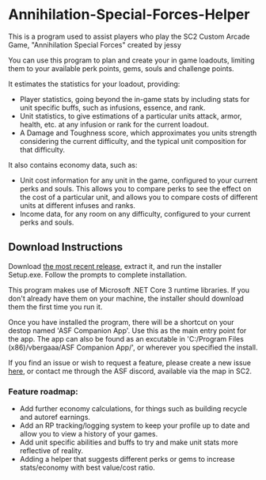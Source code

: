 # Annihilation-Special-Forces-Helper
This is a program used to assist players who play the SC2 Custom Arcade Game, "Annihilation Special Forces" created by <Cruxis>jessy

You can use this program to plan and create your in game loadouts, limiting them to your available perk points, gems, souls and challenge points. 
  
It estimates the statistics for your loadout, providing:
  - Player statistics, going beyond the in-game stats by including stats for unit specific buffs, such as infusions, essence, and rank.
  - Unit statistics, to give estimations of a particular units attack, armor, health, etc. at any infusion or rank for the current loadout.
  - A Damage and Toughness score, which approximates you units strength considering the current difficulty, and the typical unit composition for that difficulty.

It also contains economy data, such as:
  - Unit cost information for any unit in the game, configured to your current perks and souls. This allows you to compare perks to see the effect on the cost of a particular unit, and allows you to compare costs of different units at different infuses and ranks.
  - Income data, for any room on any difficulty, configured to your current perks and souls.

## Download Instructions
Download [the most recent release](https://github.com/vbergaaa/Annihilation-Special-Forces-Helper/releases/download/v1.3.2/ASFv1.3.2.zip), extract it, and run the installer Setup.exe. Follow the prompts to complete installation.

This program makes use of Microsoft .NET Core 3 runtime libraries. If you don't already have them on your machine, the installer should download them the first time you run it.

Once you have installed the program, there will be a shortcut on your destop named 'ASF Companion App'. Use this as the main entry point for the app.
The app can also be found as an excutable in 'C:/Program Files (x86)/vbergaaa/ASF Companion App/', or wherever you specified the install.

If you find an issue or wish to request a feature, please create a new issue [here](https://github.com/vbergaaa/Annihilation-Special-Forces-Helper/issues), or contact me through the ASF discord, available via the map in SC2.

### Feature roadmap:
- Add further economy calculations, for things such as building recycle and autoref earnings.
- Add an RP tracking/logging system to keep your profile up to date and allow you to view a history of your games.
- Add unit specific abilities and buffs to try and make unit stats more reflective of reality.
- Adding a helper that suggests different perks or gems to increase stats/economy with best value/cost ratio.
